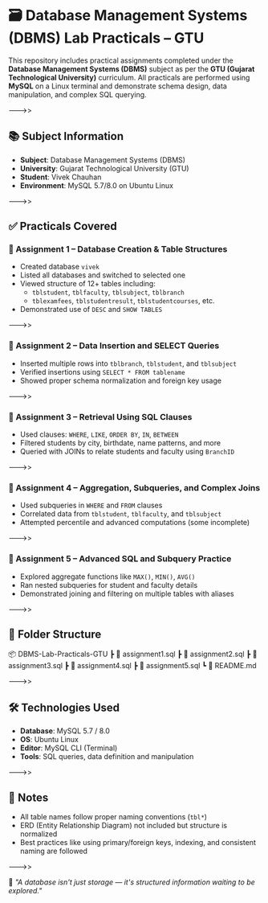 # 🗃️ Database Management Systems (DBMS) Lab Practicals – GTU

This repository includes practical assignments completed under the **Database Management Systems (DBMS)** subject as per the **GTU (Gujarat Technological University)** curriculum. All practicals are performed using **MySQL** on a Linux terminal and demonstrate schema design, data manipulation, and complex SQL querying.

--->>

## 📚 Subject Information

- **Subject**: Database Management Systems (DBMS)
- **University**: Gujarat Technological University (GTU)
- **Student**: Vivek Chauhan
- **Environment**: MySQL 5.7/8.0 on Ubuntu Linux

--->>

## ✅ Practicals Covered

### 🔹 Assignment 1 – Database Creation & Table Structures
- Created database `vivek`
- Listed all databases and switched to selected one
- Viewed structure of 12+ tables including:
  - `tblstudent`, `tblfaculty`, `tblsubject`, `tblbranch`
  - `tblexamfees`, `tblstudentresult`, `tblstudentcourses`, etc.
- Demonstrated use of `DESC` and `SHOW TABLES`

--->>

### 🔹 Assignment 2 – Data Insertion and SELECT Queries
- Inserted multiple rows into `tblbranch`, `tblstudent`, and `tblsubject`
- Verified insertions using `SELECT * FROM tablename`
- Showed proper schema normalization and foreign key usage

--->>

### 🔹 Assignment 3 – Retrieval Using SQL Clauses
- Used clauses: `WHERE`, `LIKE`, `ORDER BY`, `IN`, `BETWEEN`
- Filtered students by city, birthdate, name patterns, and more
- Queried with JOINs to relate students and faculty using `BranchID`

--->>

### 🔹 Assignment 4 – Aggregation, Subqueries, and Complex Joins
- Used subqueries in `WHERE` and `FROM` clauses
- Correlated data from `tblstudent`, `tblfaculty`, and `tblsubject`
- Attempted percentile and advanced computations (some incomplete)

--->>

### 🔹 Assignment 5 – Advanced SQL and Subquery Practice
- Explored aggregate functions like `MAX()`, `MIN()`, `AVG()`
- Ran nested subqueries for student and faculty details
- Demonstrated joining and filtering on multiple tables with aliases

--->>

## 📁 Folder Structure 
📦 DBMS-Lab-Practicals-GTU
┣ 📄 assignment1.sql
┣ 📄 assignment2.sql
┣ 📄 assignment3.sql
┣ 📄 assignment4.sql
┣ 📄 assignment5.sql
┗ 📄 README.md


--->>

## 🛠️ Technologies Used

- **Database**: MySQL 5.7 / 8.0
- **OS**: Ubuntu Linux
- **Editor**: MySQL CLI (Terminal)
- **Tools**: SQL queries, data definition and manipulation

--->>

## 📌 Notes

- All table names follow proper naming conventions (`tbl*`)
- ERD (Entity Relationship Diagram) not included but structure is normalized
- Best practices like using primary/foreign keys, indexing, and consistent naming are followed

--->>

💬 *"A database isn't just storage — it's structured information waiting to be explored."*

